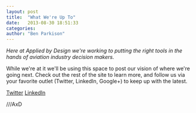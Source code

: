 ```yaml
---
layout: post
title:  "What We're Up To"
date:   2013-08-30 18:51:33
categories: 
author: "Ben Parkison"
---
```


*Here at Applied by Design we're working to putting the right tools in the hands of aviation industry decision makers.*

While we're at it we'll be using this space to post our vision of where we're going next. Check out the rest of the site to learn more, and follow us via your favorite outlet (Twitter, LinkedIn, Google+) to keep up with the latest.

[Twitter](https://twitter.com/AppliedByDesign)
[LinkedIn](http://www.linkedin.com/company/applied-by-design)


///AxD